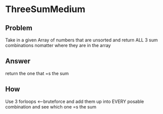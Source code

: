 ﻿# ThreeSumMedium

## Problem

Take in a given Array of numbers that are unsorted and return ALL 3 sum combinations nomatter where they are in the array

## Answer

return the one that =s the sum

## How

Use 3 forloops <--bruteforce and add them up into EVERY posable combination and see which one =s the sum
